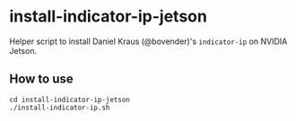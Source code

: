 # install-indicator-ip-jetson

Helper script to install Daniel Kraus (@bovender)'s `indicator-ip` on NVIDIA Jetson.

## How to use

```
cd install-indicator-ip-jetson
./install-indicator-ip.sh
```

